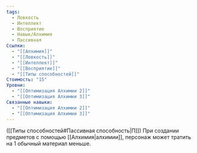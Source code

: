 ```yaml
---
tags:
  - Ловкость
  - Интеллект
  - Восприятие
  - Навык/Алхимия
  - Пассивная
Ссылки:
  - "[[Алхимия]]"
  - "[[Ловкость]]"
  - "[[Интеллект]]"
  - "[[Восприятие]]"
  - "[[Типы способностей]]"
Стоимость: "15"
Уровни:
  - "[[Оптимизация Алхимии 2]]"
  - "[[Оптимизация Алхимии 3]]"
Связанные навыки:
  - "[[Оптимизация Алхимии 2]]"
  - "[[Оптимизация Алхимии 3]]"
---
```

([[Типы способностей#Пассивная способность|П]]) При создании предметов с помощью [[Алхимия|алхимии]], персонаж может тратить на 1 обычный материал меньше. 